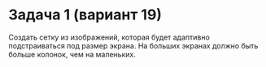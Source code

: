 # Задача 1 (вариант 19)

Создать сетку из изображений, которая будет адаптивно подстраиваться под размер экрана. На больших экранах должно быть больше колонок, чем на маленьких.
